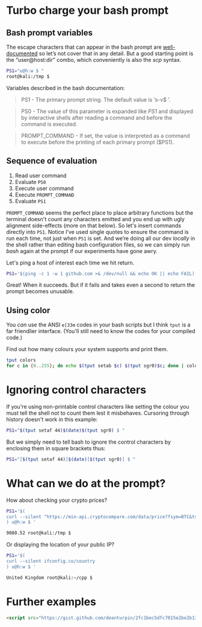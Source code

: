 # Turbo charge your bash prompt

## Bash prompt variables

The escape characters that can appear in the bash prompt are
[well-documented](https://www.gnu.org/software/bash/manual/bash.html#Controlling-the-Prompt)
so let’s not cover that in any detail. But a good starting point is the
“user@host:dir” combo, which conveniently is also the _scp_ syntax.

```bash
PS1="u@h:w $ "
root@kali:/tmp $
```

Variables described in the bash documentation:

> PS1 - The primary prompt string. The default value is ‘s-v$ ’.

> PS0 - The value of this parameter is expanded like _PS1_ and displayed by interactive shells after reading a command and before the command is executed.

> PROMPT_COMMAND - If set, the value is interpreted as a command to execute before the printing of each primary prompt ($PS1).

## Sequence of evaluation

1. Read user command
1. Evaluate `PS0`
1. Execute user command
1. Execute `PROMPT_COMMAND`
1. Evaluate `PS1`

`PROMPT_COMMAND` seems the perfect place to place arbitrary functions but the terminal doesn't count any characters emitted and you end up with ugly alignment side-effects (more on that below). So let's insert commands directly into `PS1`. Notice I’ve used single quotes to ensure the command is run each time, not just when `PS1` is set. And we’re doing all our dev _locally_ in the shell rather than editing bash configuration files, so we can simply run _bash_ again at the prompt if our experiments have gone awry.

Let's ping a host of interest each time we hit return.

```bash
PS1='$(ping -c 1 -w 1 github.com >& /dev/null && echo OK || echo FAIL) u@h:w $ '
```

Great! When it succeeds. But if it fails and takes even a second to return the prompt becomes unusable.

## Using color

You _can_ use the ANSI `e[33m` codes in your bash scripts but I think `tput` is a far friendlier interface. (You'll still need to know the codes for your compiled code.)

Find out how many colours your system supports and print them.

```bash
tput colors
for c in {0..255}; do echo $(tput setab $c) $(tput sgr0)$c; done | column
```

# Ignoring control characters
If you're using non-printable control characters like setting the colour you must tell the shell not to count them lest it misbehaves. Cursoring through history doesn't work in this example:

```bash
PS1="$(tput setaf 44)$(date)$(tput sgr0) $ "
```

But we simply need to tell bash to ignore the control characters by enclosing them in square brackets thus:

```bash
PS1="[$(tput setaf 44)]$(date)[$(tput sgr0)] $ "
```

# What can we do at the prompt?
How about checking your crypto prices?

```bash
PS1='$(
curl --silent "https://min-api.cryptocompare.com/data/price?fsym=BTC&tsyms=USD" | grep -o [0-9.]*
) u@h:w $ '

9080.52 root@kali:/tmp $
```

Or displaying the location of your public IP?

```bash
PS1='$(
curl --silent ifconfig.co/country
) u@h:w $ '

United Kingdom root@kali:~/cpp $
```

# Further examples
```html
<script src="https://gist.github.com/deanturpin/2fc1bec5dfc7015e2be2b133713a91c0.js"></script>
```